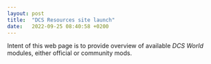 ```yaml
---
layout: post
title:  "DCS Resources site launch"
date:   2022-09-25 08:40:58 +0200
---
```


Intent of this web page is to provide overview of available *DCS World* modules, either official or community mods.